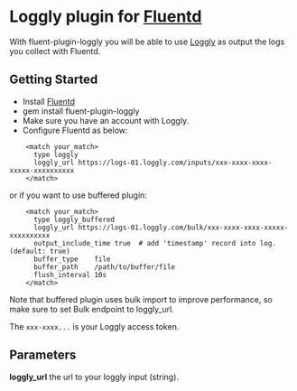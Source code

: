 Loggly plugin for [Fluentd](http://www.fluentd.org)
=============
With fluent-plugin-loggly you will be able to use [Loggly](http://loggly.com) as output the logs you collect with Fluentd.

## Getting Started
* Install [Fluentd](http://www.fluentd.org/download)
* gem install fluent-plugin-loggly
* Make sure you have an account with Loggly.
* Configure Fluentd as below:
~~~~~
    <match your_match>
      type loggly
      loggly_url https://logs-01.loggly.com/inputs/xxx-xxxx-xxxx-xxxxx-xxxxxxxxxx
    </match>
~~~~~
or if you want to use buffered plugin:
~~~~~
    <match your_match>
      type loggly_buffered
      loggly_url https://logs-01.loggly.com/bulk/xxx-xxxx-xxxx-xxxxx-xxxxxxxxxx
      output_include_time true  # add 'timestamp' record into log. (default: true)
      buffer_type    file
      buffer_path    /path/to/buffer/file
      flush_interval 10s
    </match>
~~~~~
   
Note that buffered plugin uses bulk import to improve performance, so make sure to set Bulk endpoint to loggly_url.

The `xxx-xxxx...` is your Loggly access token.

## Parameters
**loggly_url** the url to your loggly input (string).
